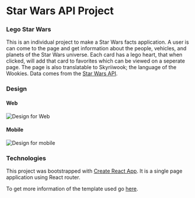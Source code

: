 # Star Wars API Project

### Lego Star Wars

This is an individual project to make a Star Wars facts application. A user is can come to the page and get information about the people, vehicles, and planets of the Star Wars universe. Each card has a lego heart, that when clicked, will add that card to favorites which can be viewed on a seperate page. The page is also translatable to Skyriiwook; the language of the Wookies.
Data comes from the [Star Wars API](https://swapi.co/).

### Design

#### Web

![Design for Web](https://i.imgur.com/DqebSLB.png)

#### Mobile

![Design for mobile](https://i.imgur.com/RKbKDmql.png)


### Technologies

This project was bootstrapped with [Create React App](https://github.com/facebookincubator/create-react-app).
It is a single page application using React router.

To get more information of the template used go [here](https://github.com/facebookincubator/create-react-app/blob/master/packages/react-scripts/template/README.md).
